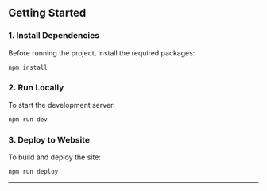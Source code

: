 ## Getting Started

### 1. Install Dependencies

Before running the project, install the required packages:

```bash
npm install
```

### 2. Run Locally

To start the development server:

```bash
npm run dev
```

### 3. Deploy to Website

To build and deploy the site:

```bash
npm run deploy
```

---